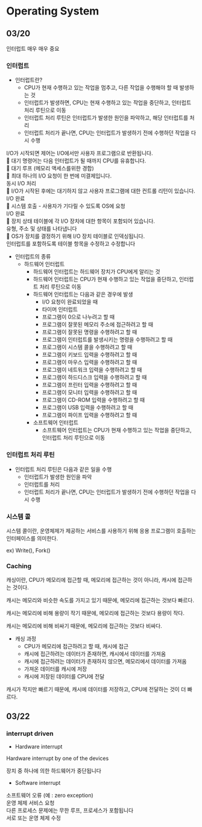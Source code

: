 # Operating System

## 03/20  

인터럽트 매우 매우 중요  

### 인터럽트

- 인터럽트란?  
  - CPU가 현재 수행하고 있는 작업을 멈추고, 다른 작업을 수행해야 할 때 발생하는 것  
  - 인터럽트가 발생하면, CPU는 현재 수행하고 있는 작업을 중단하고, 인터럽트 처리 루틴으로 이동  
  - 인터럽트 처리 루틴은 인터럽트가 발생한 원인을 파악하고, 해당 인터럽트를 처리  
  - 인터럽트 처리가 끝나면, CPU는 인터럽트가 발생하기 전에 수행하던 작업을 다시 수행

I/O가 시작되면 제어는 I/O에서만 사용자 프로그램으로 반환됩니다.  
  대기 명령어는 다음 인터럽트가 될 때까지 CPU를 유휴합니다.  
  대기 루프 (메모리 액세스를위한 경합)  
  최대 하나의 I/O 요청이 한 번에 미결제입니다.  
 동시 I/O 처리  
  I/O가 시작된 후에는 대기하지 않고 사용자 프로그램에 대한 컨트롤 리턴이 있습니다.  
 I/O 완료  
  시스템 호출 - 사용자가 기다릴 수 있도록 OS에 요청  
 I/O 완료  
  장치 상태 테이블에 각 I/O 장치에 대한 항목이 포함되어 있습니다.  
 유형, 주소 및 상태를 나타냅니다  
  OS가 장치를 결정하기 위해 I/O 장치 테이블로 인덱싱됩니다.  
 인터럽트를 포함하도록 테이블 항목을 수정하고 수정합니다  

- 인터럽트의 종류  
  - 하드웨어 인터럽트  
    - 하드웨어 인터럽트는 하드웨어 장치가 CPU에게 알리는 것  
    - 하드웨어 인터럽트는 CPU가 현재 수행하고 있는 작업을 중단하고, 인터럽트 처리 루틴으로 이동  
    - 하드웨어 인터럽트는 다음과 같은 경우에 발생  
      - I/O 요청이 완료되었을 때  
      - 타이머 인터럽트  
      - 프로그램이 0으로 나누려고 할 때  
      - 프로그램이 잘못된 메모리 주소에 접근하려고 할 때  
      - 프로그램이 잘못된 명령을 수행하려고 할 때  
      - 프로그램이 인터럽트를 발생시키는 명령을 수행하려고 할 때  
      - 프로그램이 시스템 콜을 수행하려고 할 때  
      - 프로그램이 키보드 입력을 수행하려고 할 때  
      - 프로그램이 마우스 입력을 수행하려고 할 때  
      - 프로그램이 네트워크 입력을 수행하려고 할 때  
      - 프로그램이 하드디스크 입력을 수행하려고 할 때  
      - 프로그램이 프린터 입력을 수행하려고 할 때  
      - 프로그램이 모니터 입력을 수행하려고 할 때  
      - 프로그램이 CD-ROM 입력을 수행하려고 할 때  
      - 프로그램이 USB 입력을 수행하려고 할 때  
      - 프로그램이 파이프 입력을 수행하려고 할 때  
    - 소프트웨어 인터럽트
      - 소프트웨어 인터럽트는 CPU가 현재 수행하고 있는 작업을 중단하고, 인터럽트 처리 루틴으로 이동

### 인터럽트 처리 루틴

- 인터럽트 처리 루틴은 다음과 같은 일을 수행  
  - 인터럽트가 발생한 원인을 파악  
  - 인터럽트를 처리  
  - 인터럽트 처리가 끝나면, CPU는 인터럽트가 발생하기 전에 수행하던 작업을 다시 수행

### 시스템 콜

시스템 콜이란, 운영체제가 제공하는 서비스를 사용하기 위해 응용 프로그램이 호출하는 인터페이스를 의미한다.

ex) Write(), Fork()

### Caching

캐싱이란, CPU가 메모리에 접근할 때, 메모리에 접근하는 것이 아니라, 캐시에 접근하는 것이다.

캐시는 메모리와 비슷한 속도를 가지고 있기 때문에, 메모리에 접근하는 것보다 빠르다.

캐시는 메모리에 비해 용량이 작기 때문에, 메모리에 접근하는 것보다 용량이 작다.

캐시는 메모리에 비해 비싸기 때문에, 메모리에 접근하는 것보다 비싸다.

- 캐싱 과정  
  - CPU가 메모리에 접근하려고 할 때, 캐시에 접근  
  - 캐시에 접근하려는 데이터가 존재하면, 캐시에서 데이터를 가져옴  
  - 캐시에 접근하려는 데이터가 존재하지 않으면, 메모리에서 데이터를 가져옴  
  - 가져온 데이터를 캐시에 저장  
  - 캐시에 저장된 데이터를 CPU에 전달

캐시가 작지만 빠르기 때문에, 캐시에 데이터를 저장하고, CPU에 전달하는 것이 더 빠르다.

## 03/22

### interrupt driven

- Hardware interrupt

Hardware interrupt by one of the devices

장치 중 하나에 의한 하드웨어가 중단됩니다

- Software interrupt

소프트웨어 오류 (예 : zero exception)  
운영 체제 서비스 요청  
다른 프로세스 문제에는 무한 루프, 프로세스가 포함됩니다  
서로 또는 운영 체제 수정  

